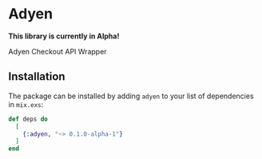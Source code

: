 # Adyen
**This library is currently in Alpha!**

Adyen Checkout API Wrapper

## Installation

The package can be installed by adding `adyen` to your list of dependencies in `mix.exs`:

```elixir
def deps do
  [
    {:adyen, "~> 0.1.0-alpha-1"}
  ]
end
```
